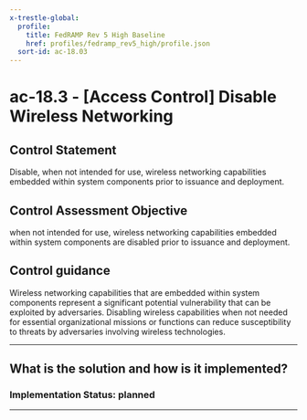 ```yaml
---
x-trestle-global:
  profile:
    title: FedRAMP Rev 5 High Baseline
    href: profiles/fedramp_rev5_high/profile.json
  sort-id: ac-18.03
---
```


# ac-18.3 - \[Access Control\] Disable Wireless Networking

## Control Statement

Disable, when not intended for use, wireless networking capabilities embedded within system components prior to issuance and deployment.

## Control Assessment Objective

when not intended for use, wireless networking capabilities embedded within system components are disabled prior to issuance and deployment.

## Control guidance

Wireless networking capabilities that are embedded within system components represent a significant potential vulnerability that can be exploited by adversaries. Disabling wireless capabilities when not needed for essential organizational missions or functions can reduce susceptibility to threats by adversaries involving wireless technologies.

______________________________________________________________________

## What is the solution and how is it implemented?

<!-- For implementation status enter one of: implemented, partial, planned, alternative, not-applicable -->

<!-- Note that the list of rules under ### Rules: is read-only and changes will not be captured after assembly to JSON -->

<!-- Add control implementation description here for control: ac-18.3 -->

### Implementation Status: planned

______________________________________________________________________
